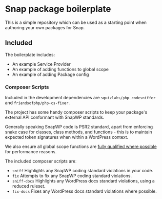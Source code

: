 # Snap package boilerplate

This is a simple repository which can be used as a starting point when authoring your own packages for Snap.

## Included
The boilerplate includes:

* An example Service Provider
* An example of adding functions to global scope
* An example of adding Package config

### Composer Scripts
Included in the development dependencies are `squizlabs/php_codesniffer` and `friendsofphp/php-cs-fixer`.

The project has some handy composer scripts to keep your package's external API conformant with SnapWP standards.

Generally speaking SnapWP code is PSR2 standard, apart from enforcing snake case for classes, class methods, and functions - this is to maintain expected token signatures when within a WordPress context.

We also ensure all global scope functions are [fully qualified where possible](https://veewee.github.io/blog/optimizing-php-performance-by-fq-function-calls/) for performance reasons.

The included composer scripts are:

* `sniff` Highlights any SnapWP coding standard violations in your code.
* `fix` Attempts to fix any SnapWP coding standard violations.
* `sniff-docs` Highlights any WordPress docs standard violations, using a reduced ruleset.
* `fix-docs` Fixes any WordPress docs standard violations where possible.
